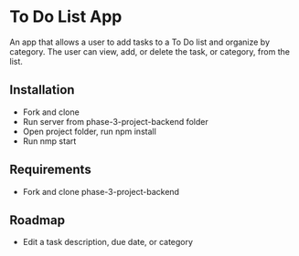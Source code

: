 # To Do List App
An app that allows a user to add tasks to a To Do list and organize by category.  The user can view, add, or delete the task, or category, from the list.   

## Installation
* Fork and clone
* Run server from phase-3-project-backend folder
* Open project folder, run npm install
* Run nmp start

## Requirements
* Fork and clone phase-3-project-backend

## Roadmap
* Edit a task description, due date, or category 